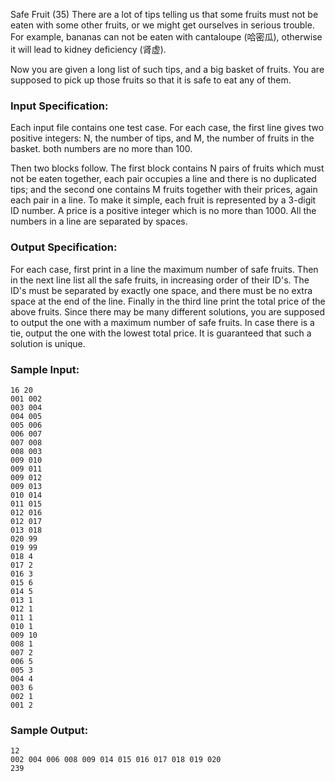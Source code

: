 Safe Fruit (35)
There are a lot of tips telling us that some fruits must not be eaten with
some other fruits, or we might get ourselves in serious trouble. For example,
bananas can not be eaten with cantaloupe (哈密瓜), otherwise it will lead to
kidney deficiency (肾虚).

Now you are given a long list of such tips, and a big basket of fruits. You
are supposed to pick up those fruits so that it is safe to eat any of them.

### Input Specification:

Each input file contains one test case. For each case, the first line gives
two positive integers: N, the number of tips, and M, the number of fruits in
the basket. both numbers are no more than 100.

Then two blocks follow. The first block contains N pairs of fruits which must
not be eaten together, each pair occupies a line and there is no duplicated
tips; and the second one contains M fruits together with their prices, again
each pair in a line. To make it simple, each fruit is represented by a 3-digit
ID number. A price is a positive integer which is no more than 1000. All the
numbers in a line are separated by spaces.

### Output Specification:

For each case, first print in a line the maximum number of safe fruits. Then
in the next line list all the safe fruits, in increasing order of their ID's.
The ID's must be separated by exactly one space, and there must be no extra
space at the end of the line. Finally in the third line print the total price
of the above fruits. Since there may be many different solutions, you are
supposed to output the one with a maximum number of safe fruits. In case there
is a tie, output the one with the lowest total price. It is guaranteed that
such a solution is unique.

### Sample Input:

    
    
    16 20
    001 002
    003 004
    004 005
    005 006
    006 007
    007 008
    008 003
    009 010
    009 011
    009 012
    009 013
    010 014
    011 015
    012 016
    012 017
    013 018
    020 99
    019 99
    018 4
    017 2
    016 3
    015 6
    014 5
    013 1
    012 1
    011 1
    010 1
    009 10
    008 1
    007 2
    006 5
    005 3
    004 4
    003 6
    002 1
    001 2
    

### Sample Output:

    
    
    12
    002 004 006 008 009 014 015 016 017 018 019 020
    239
    


